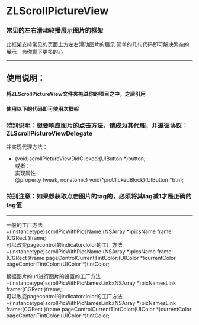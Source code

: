 # ZLScrollPictureView
### 常见的左右滑动轮播展示图片的框架

此框架支持常见的页面上方左右滑动图片的展示
简单的几句代码即可解决繁杂的展示，为你剩下更多的心

**********************************************************
## 使用说明：<br>
#### 将ZLScrollPictureView文件夹拖进你的项目之中，之后引用<br>
#### 使用以下的代码即可使用次框架<br>
### 特别说明：想要响应图片的点击方法，请成为其代理，并遵循协议：ZLScrollPictureViewDelegate<br>
并实现代理方法：<br>
- (void)scrollPictureViewDidClicked:(UIButton *)button;<br>
或者：<br>
实现属性：<br>
@property (weak, nonatomic) void(^picClickedBlock)(UIButton *btn);<br>
### 特别注意：如果想获取点击图片的tag的，必须将其tag减1才是正确的tag值<br>
*************************************************************
一般的工厂方法<br>
 +(instancetype)scrollPicWithPicsName:(NSArray *)picsName frame:(CGRect )frame;<br>
可以改变pagecontrol的indicatorclolor的工厂方法<br>
 +(instancetype)scrollPicWithPicsName:(NSArray *)picsName frame:(CGRect )frame pageControlCurrentTintColor:(UIColor *)currentColor pageContorlTintColor:(UIColor *)tintColor;<br>

根据图片的url进行图片的设置的工厂方法<br>
 +(instancetype)scrollPicWithPicNamesLink:(NSArray *)picNamesLink frame:(CGRect )frame;<br>
可以改变pagecontrol的indicatorclolor的工厂方法<br>
 +(instancetype)scrollPicWithPicNamesLink:(NSArray *)picNamesLink frame:(CGRect )frame pageControlCurrentTintColor:(UIColor *)currentColor pageContorlTintColor:(UIColor *)tintColor;

